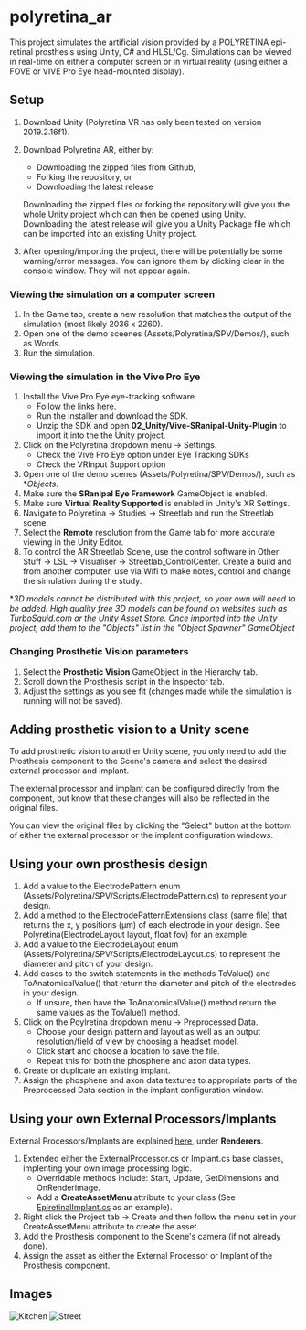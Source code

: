 ﻿# polyretina_ar

This project simulates the artificial vision provided by a POLYRETINA epi-retinal prosthesis using Unity, C# and HLSL/Cg. Simulations can be viewed in real-time on either a computer screen or in virtual reality (using either a FOVE or VIVE Pro Eye head-mounted display).

## Setup

1. Download Unity (Polyretina VR has only been tested on version 2019.2.16f1).
2. Download Polyretina AR, either by:
   - Downloading the zipped files from Github,
   - Forking the repository, or
   - Downloading the latest release
   
   Downloading the zipped files or forking the repository will give you the whole Unity project which can then be opened using Unity. Downloading the latest release will give you a Unity Package file which can be imported into an existing Unity project.
3. After opening/importing the project, there will be potentially be some warning/error messages. You can ignore them by clicking clear in the console window. They will not appear again.

### Viewing the simulation on a computer screen

1. In the Game tab, create a new resolution that matches the output of the simulation (most likely 2036 x 2260).
2. Open one of the demo sceenes (Assets/Polyretina/SPV/Demos/), such as Words.
3. Run the simulation.

### Viewing the simulation in the Vive Pro Eye

1. Install the Vive Pro Eye eye-tracking software.
   - Follow the links [here](https://developer.vive.com/resources/knowledgebase/vive-sranipal-sdk/).
   - Run the installer and download the SDK.
   - Unzip the SDK and open **02_Unity/Vive-SRanipal-Unity-Plugin** to import it into the the Unity project.
2. Click on the Polyretina dropdown menu -> Settings.
   - Check the Vive Pro Eye option under Eye Tracking SDKs
   - Check the VRInput Support option
3. Open one of the demo scenes (Assets/Polyretina/SPV/Demos/), such as **Objects*.
4. Make sure the **SRanipal Eye Framework** GameObject is enabled.
5. Make sure **Virtual Reality Supported** is enabled in Unity's XR Settings.
6. Navigate to Polyretina -> Studies -> Streetlab and run the Streetlab scene.
7. Select the **Remote** resolution from the Game tab for more accurate viewing in the Unity Editor.
8. To control the AR Streetlab Scene, use the control software in Other Stuff -> LSL -> Visualiser -> Streetlab_ControlCenter. Create a build and from another computer, use via Wifi to make notes, control and change the simulation during the study.

**3D models cannot be distributed with this project, so your own will need to be added. High quality free 3D models can be found on websites such as TurboSquid.com or the Unity Asset Store. Once imported into the Unity project, add them to the "Objects" list in the "Object Spawner" GameObject*

### Changing Prosthetic Vision parameters

1. Select the **Prosthetic Vision** GameObject in the Hierarchy tab.
2. Scroll down the Prosthesis script in the Inspector tab.
3. Adjust the settings as you see fit (changes made while the simulation is running will not be saved).

## Adding prosthetic vision to a Unity scene

To add prosthetic vision to another Unity scene, you only need to add the Prosthesis component to the Scene's camera and select the desired external processor and implant.  
  
The external processor and implant can be configured directly from the component, but know that these changes will also be reflected in the original files.  
  
You can view the original files by clicking the "Select" button at the bottom of either the external processor or the implant configuration windows.

## Using your own prosthesis design

1. Add a value to the ElectrodePattern enum (Assets/Polyretina/SPV/Scripts/ElectrodePattern.cs) to represent your design.
2. Add a method to the ElectrodePatternExtensions class (same file) that returns the x, y positions (μm) of each electrode in your design. See Polyretina(ElectrodeLayout layout, float fov) for an example.
3. Add a value to the ElectrodeLayout enum (Assets/Polyretina/SPV/Scripts/ElectrodeLayout.cs) to represent the diameter and pitch of your design.
4. Add cases to the switch statements in the methods ToValue() and ToAnatomicalValue() that return the diameter and pitch of the electrodes in your design.
   - If unsure, then have the ToAnatomicalValue() method return the same values as the ToValue() method.
5. Click on the Poylretina dropdown menu -> Preprocessed Data.
   - Choose your design pattern and layout as well as an output resolution/field of view by choosing a headset model.
   - Click start and choose a location to save the file.
   - Repeat this for both the phosphene and axon data types.
6. Create or duplicate an existing implant.
7. Assign the phosphene and axon data textures to appropriate parts of the Preprocessed Data section in the implant configuration window.

## Using your own External Processors/Implants

External Processors/Implants are explained [here](https://github.com/lne-lab/polyretina_vr/tree/master/Assets/Polyretina/SPV), under **Renderers**.

1. Extended either the ExternalProcessor.cs or Implant.cs base classes, implenting your own image processing logic.
   - Overridable methods include: Start, Update, GetDimensions and OnRenderImage.
   - Add a **CreateAssetMenu** attribute to your class (See [EpiretinalImplant.cs](https://github.com/lne-lab/polyretina_vr/blob/master/Assets/Polyretina/SPV/Scripts/Epiretinal/EpiretinalImplant.cs) as an example).
2. Right click the Project tab -> Create and then follow the menu set in your CreateAssetMenu attribute to create the asset.
4. Add the Prosthesis component to the Scene's camera (if not already done).
5. Assign the asset as either the External Processor or Implant of the Prosthesis component.

## Images

![Kitchen](https://github.com/lne-lab/polyretina_vr/blob/master/Images/kitchen.png)
![Street](https://github.com/lne-lab/polyretina_vr/blob/master/Images/street.png)

